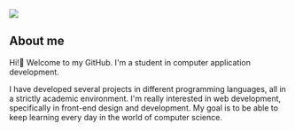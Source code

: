 
<img src="https://i.imgur.com/Zo9iDUJ.png">

## About me

Hi!👋 Welcome to my GitHub. I'm a student in computer application development. 

I have developed several projects in different programming languages, all in a strictly academic environment. I'm really interested in web development, specifically in front-end design and development. My goal is to be able to keep learning every day in the world of computer science. 
<br>

<!--
**EulenisT/EulenisT** is a ✨ _special_ ✨ repository because its `README.md` (this file) appears on your GitHub profile.

Here are some ideas to get you started:

- 🔭 I’m currently working on ...
- 🌱 I’m currently learning ...
- 👯 I’m looking to collaborate on ...
- 🤔 I’m looking for help with ...
- 💬 Ask me about ...
- 📫 How to reach me: ...
- 😄 Pronouns: ...
- ⚡ Fun fact: ...
-->

